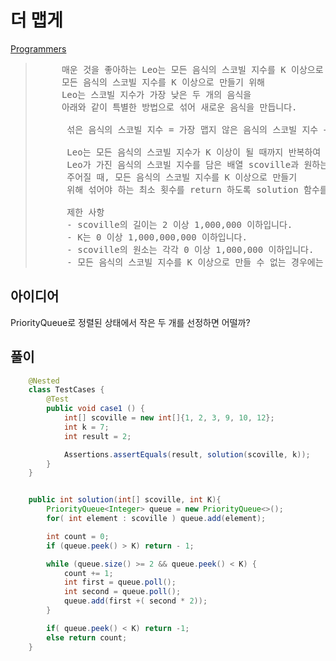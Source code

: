 # 더 맵게
[Programmers](https://school.programmers.co.kr/learn/courses/30/lessons/42626)

> <pre>
>      매운 것을 좋아하는 Leo는 모든 음식의 스코빌 지수를 K 이상으로 만들고 싶습니다.
>      모든 음식의 스코빌 지수를 K 이상으로 만들기 위해
>      Leo는 스코빌 지수가 가장 낮은 두 개의 음식을
>      아래와 같이 특별한 방법으로 섞어 새로운 음식을 만듭니다.
> 
>       섞은 음식의 스코빌 지수 = 가장 맵지 않은 음식의 스코빌 지수 + (두 번째로 맵지 않은 음식의 스코빌 지수 * 2)
> 
>       Leo는 모든 음식의 스코빌 지수가 K 이상이 될 때까지 반복하여 섞습니다.
>       Leo가 가진 음식의 스코빌 지수를 담은 배열 scoville과 원하는 스코빌 지수 K가
>       주어질 때, 모든 음식의 스코빌 지수를 K 이상으로 만들기
>       위해 섞어야 하는 최소 횟수를 return 하도록 solution 함수를 작성해주세요.
> 
>       제한 사항
>       - scoville의 길이는 2 이상 1,000,000 이하입니다.
>       - K는 0 이상 1,000,000,000 이하입니다.
>       - scoville의 원소는 각각 0 이상 1,000,000 이하입니다.
>       - 모든 음식의 스코빌 지수를 K 이상으로 만들 수 없는 경우에는 -1을 return 합니다
> </pre>

## 아이디어
PriorityQueue로 정렬된 상태에서 작은 두 개를 선정하면 어떨까?


## 풀이

```java
    @Nested
    class TestCases {
        @Test
        public void case1 () {
            int[] scoville = new int[]{1, 2, 3, 9, 10, 12};
            int k = 7;
            int result = 2;

            Assertions.assertEquals(result, solution(scoville, k));
        }
    }


    public int solution(int[] scoville, int K){
        PriorityQueue<Integer> queue = new PriorityQueue<>();
        for( int element : scoville ) queue.add(element);

        int count = 0;
        if (queue.peek() > K) return - 1;

        while (queue.size() >= 2 && queue.peek() < K) {
            count += 1;
            int first = queue.poll();
            int second = queue.poll();
            queue.add(first +( second * 2));
        }

        if( queue.peek() < K) return -1;
        else return count;
    }

```